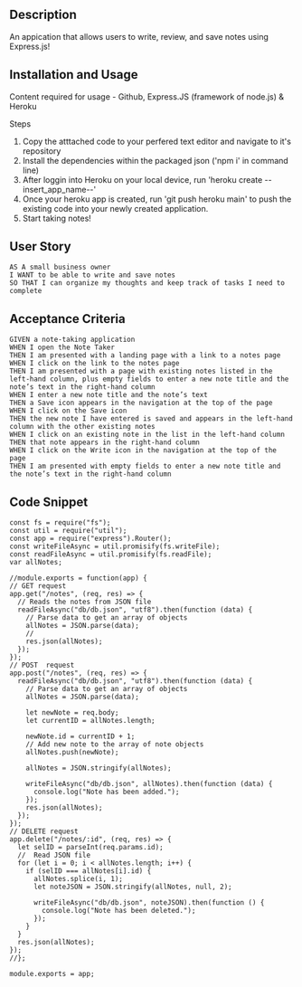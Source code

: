 ## Description
An appication that allows users to write, review, and save notes using Express.js!

## Installation and Usage
Content required for usage - Github, Express.JS (framework of node.js) & Heroku

Steps
1. Copy the atttached code to your perfered text editor and navigate to it's repository
2. Install the dependencies within the packaged json ('npm i' in command line)
3. After loggin into Heroku on your local device, run 'heroku create --insert_app_name--'
4. Once your heroku app is created, run 'git push heroku main' to push the existing code into your newly created application.
5. Start taking notes!


## User Story 
```
AS A small business owner
I WANT to be able to write and save notes
SO THAT I can organize my thoughts and keep track of tasks I need to complete
```

## Acceptance Criteria
```
GIVEN a note-taking application
WHEN I open the Note Taker
THEN I am presented with a landing page with a link to a notes page
WHEN I click on the link to the notes page
THEN I am presented with a page with existing notes listed in the left-hand column, plus empty fields to enter a new note title and the note’s text in the right-hand column
WHEN I enter a new note title and the note’s text
THEN a Save icon appears in the navigation at the top of the page
WHEN I click on the Save icon
THEN the new note I have entered is saved and appears in the left-hand column with the other existing notes
WHEN I click on an existing note in the list in the left-hand column
THEN that note appears in the right-hand column
WHEN I click on the Write icon in the navigation at the top of the page
THEN I am presented with empty fields to enter a new note title and the note’s text in the right-hand column
```

## Code Snippet 
```
const fs = require("fs");
const util = require("util");
const app = require("express").Router();
const writeFileAsync = util.promisify(fs.writeFile);
const readFileAsync = util.promisify(fs.readFile);
var allNotes;

//module.exports = function(app) {
// GET request
app.get("/notes", (req, res) => {
  // Reads the notes from JSON file
  readFileAsync("db/db.json", "utf8").then(function (data) {
    // Parse data to get an array of objects
    allNotes = JSON.parse(data);
    //
    res.json(allNotes);
  });
});
// POST  request
app.post("/notes", (req, res) => {
  readFileAsync("db/db.json", "utf8").then(function (data) {
    // Parse data to get an array of objects
    allNotes = JSON.parse(data);

    let newNote = req.body;
    let currentID = allNotes.length;

    newNote.id = currentID + 1;
    // Add new note to the array of note objects
    allNotes.push(newNote);

    allNotes = JSON.stringify(allNotes);

    writeFileAsync("db/db.json", allNotes).then(function (data) {
      console.log("Note has been added.");
    });
    res.json(allNotes);
  });
});
// DELETE request
app.delete("/notes/:id", (req, res) => {
  let selID = parseInt(req.params.id);
  //  Read JSON file
  for (let i = 0; i < allNotes.length; i++) {
    if (selID === allNotes[i].id) {
      allNotes.splice(i, 1);
      let noteJSON = JSON.stringify(allNotes, null, 2);

      writeFileAsync("db/db.json", noteJSON).then(function () {
        console.log("Note has been deleted.");
      });
    }
  }
  res.json(allNotes);
});
//};

module.exports = app;
```





